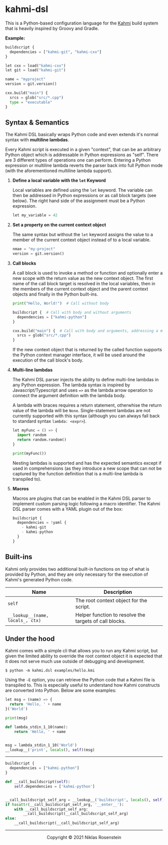 # kahmi-dsl

This is a Python-based configuration language for the [Kahmi](https://github.com/kahmi-build)
build system that is heavily inspired by Groovy and Gradle.

__Example:__

```python
buildscript {
  dependencies = ["kahmi-git", "kahmi-cxx"]
}

let cxx = load("kahmi-cxx")
let git = load("kahmi-git")

name = "myproject"
version = git.version()

cxx.build("main") {
  srcs = glob("src/*.cpp")
  type = "executable"
}
```

## Syntax & Semantics

The Kahmi DSL basically wraps Python code and even extends it's normal syntax with **multiline
lambdas**.

Every Kahmi script is executed in a given "context", that can be an arbitrary Python object which
is addressable in Python expressions as "self". There are 3 different types of operations one can
perform. Entering a Python expression or multiline lambda reverts the parser back into full Python
mode (with the aforementioned multiline lambda support).

1. **Define a local variable with the `let` Keyword**

    Local variables are defined using the `let` keyword. The variable can then be addressed in
    Python expressions or as call block targets (see below). The right hand side of the assignment
    must be a Python expression.

    ```python
    let my_variable = 42
    ```

2. **Set a property on the current context object**

    The same syntax but without the `let` keyword assigns the value to a member of the current
    context object instead of to a local variable.

    ```python
    nmae = "my-project"
    version = git.version()
    ```

3. **Call blocks**

    A call block is used to invoke a method or function and optionally enter a new scope with the
    return value as the new context object. The first name of the call block target is resolved in
    the local variables, then in the members of the current context object and the parent context
    objects and finally in the Python built-ins.

    ```python
    print("Hello, World!")  # Call without body

    buildscript {  # Call with body and without arguments
      dependencies = ["kahmi-python"]
    }

    cxx.build("main") {  # Call with body and arguments, addressing a member of the `cxx` target.
      srcs = glob("src/*.cpp")
    }
    ```

    If the new context object that is returned by the called function supports the Python
    context manager interface, it will be used around the execution of the call block's body.

4. **Multi-line lambdas**

    The Kahmi DSL parser injects the ability to define multi-line lambdas in any Python
    expression. The lambda syntax is inspired by Javascript/Typescript and uses `=>` as
    the lambda arrow operation to connect the argument definition with the lambda body.

    A lambda with braces requires a return statement, otherwhise the return value of the
    lambda will be `None`. Single-statement lambdas are not currently supported with this
    syntax (although you can always fall back to standard syntax `lambda: <expr>`).

    ```python
    let myFunc = () => {
      import random
      return random.random()
    }

    print(myFunc())
    ```

    Nesting lambdas is supported and has the expected semantics except if used in comprehensions
    (as they introduce a new scope that can not be captured by the function definition that is
    a multi-line lambda is transpiled to).

5. **Macros**

    Macros are plugins that can be enabled in the Kahmi DSL parser to implement custom parsing
    logic following a macro identifier. The Kahmi DSL parser comes with a YAML plugin out of the
    box:

    ```python
    buildscript {
      dependencies = !yaml {
        - kahmi-git
        - kahmi-python
      }
    }
    ```

## Built-ins

Kahmi only provides two additional built-in functions on top of what is provided by Python, and
they are only necessary for the execution of Kahmi's generated Python code.

| Name | Description |
| ---- | ----------- |
| `self` | The root context object for the script. |
| `__lookup__(name, locals_, ctx)` | Helper function to resolve the targets of call blocks. |

## Under the hood

Kahmi comes with a simple cli that allows you to run any Kahmi script, but given the limited
ability to override the root context object it is expected that it does not serve much use outside
of debugging and development.

    $ python -m kahmi.dsl examples/hello.kmi

Using the `-E` option, you can retrieve the Python code that a Kahmi file is transpiled to. This
is especially useful to understand how Kahmi constructs are converted into Python. Below are some
examples:

```python
let msg = (name) => {
  return 'Hello, ' + name
}('World')

print(msg)
```

```python
def lambda_stdin_1_10(name):
    return 'Hello, ' + name


msg = lambda_stdin_1_10('World')
__lookup__('print', locals(), self)(msg)
```

---

```python
buildscript {
  dependencies = ["kahmi-python"]
}
```

```python
def __call_buildscript(self):
    self.dependencies = ['kahmi-python']


__call_buildscript_self_arg = __lookup__('buildscript', locals(), self)()
if hasattr(__call_buildscript_self_arg, '__enter__'):
    with __call_buildscript_self_arg:
        __call_buildscript(__call_buildscript_self_arg)
else:
    __call_buildscript(__call_buildscript_self_arg)
```

---

<p align="center">Copyright &copy; 2021 Niklas Rosenstein</p>
